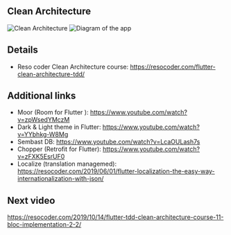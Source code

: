 ## Clean Architecture

![Clean Architecture](https://i1.wp.com/resocoder.com/wp-content/uploads/2019/08/CleanArchitecture.jpg)
![Diagram of the app](https://i0.wp.com/resocoder.com/wp-content/uploads/2019/08/Clean-Architecture-Flutter-Diagram.png?w=556&ssl=1)

## Details

- Reso coder Clean Architecture course: https://resocoder.com/flutter-clean-architecture-tdd/

## Additional links

- Moor (Room for Flutter ): https://www.youtube.com/watch?v=zpWsedYMczM
- Dark & Light theme in Flutter: https://www.youtube.com/watch?v=YYbhkg-W8Mg
- Sembast DB: https://www.youtube.com/watch?v=LcaOULash7s
- Chopper (Retrofit for Flutter): https://www.youtube.com/watch?v=zFXK5EsrUF0
- Localize (translation managemed): https://resocoder.com/2019/06/01/flutter-localization-the-easy-way-internationalization-with-json/

## Next video

https://resocoder.com/2019/10/14/flutter-tdd-clean-architecture-course-11-bloc-implementation-2-2/
